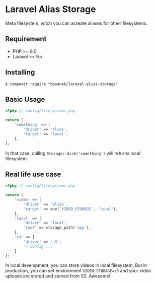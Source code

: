 # Laravel Alias Storage

Meta filesystem, witch you can acreate aliases for other filesystems.

## Requirement

-   PHP >= 8.0
-   Laravel >= 9.x

## Installing

```shell
$ composer require "besanek/laravel-alias-storage"
```

## Basic Usage
```php
<?php // config/filesystems.php

return [
    'something' => [
        'driver' => 'alias',
        'target' => 'local',
    ],
];
```

In that case, calling  `Storage::disk('something')` will returns local filesystem.

## Real life use case

```php
<?php // config/filesystems.php

return [
    'video' => [
        'driver' => 'alias',
        'target' => env('VIDEO_STORAGE', 'local'),
    ],
    'local' => [
        'driver' => 'local',
        'root' => storage_path('app'),
    ],
    's3' => [
        'driver' => 's3',
        // config ...
    ]
];
```

In local development, you can store videos in local filesystem. But in production, you can set environment `VIDEO_STORAGE=s3` and
your video uploads are stored and served from S3. Awesome!
